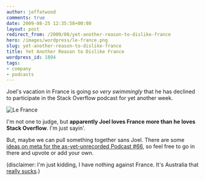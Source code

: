 ```yaml
---
author: jeffatwood
comments: true
date: 2009-08-25 12:35:58+00:00
layout: post
redirect_from: /2009/08/yet-another-reason-to-dislike-france
hero: /images/wordpress/le-france.png
slug: yet-another-reason-to-dislike-france
title: Yet Another Reason to Dislike France
wordpress_id: 1894
tags:
- company
- podcasts
---
```



Joel's vacation in France is going _so very swimmingly_ that he has declined to participate in the Stack Overflow podcast for yet another week.



![Le France](/blog/images/wordpress/le-france.png)



I'm not one to judge, but **apparently Joel loves France more than he loves Stack Overflow**. I'm just sayin'.



But, maybe we can pull something together sans Joel. There are some [ideas on meta for the as-yet-unrecorded Podcast #66](http://meta.stackoverflow.com/questions/14303/podcast-66-discussion-ideas-unofficial), so feel free to go in there and upvote or add your own.



(disclaimer: I'm just kidding, I have nothing against France. It's Australia that [really sucks](http://blog.stackoverflow.com/2009/02/new-question-answer-rate-limits/).)

